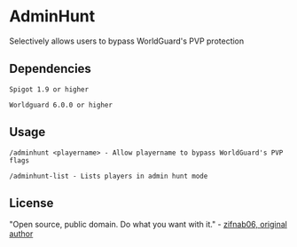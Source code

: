 AdminHunt
=========

Selectively allows users to bypass WorldGuard's PVP protection

Dependencies
------------

	Spigot 1.9 or higher

	Worldguard 6.0.0 or higher

Usage
-----

	/adminhunt <playername> - Allow playername to bypass WorldGuard's PVP flags

	/adminhunt-list - Lists players in admin hunt mode

License
-------

"Open source, public domain. Do what you want with it." - [zifnab06, original author](https://github.com/zifnab06/AdminHunt)
